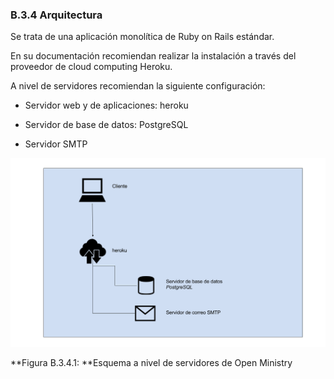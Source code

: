 ### B.3.4 Arquitectura

Se trata de una aplicación monolítica de Ruby on Rails estándar.


En su documentación recomiendan realizar la instalación a través del proveedor de cloud computing Heroku.

A nivel de servidores recomiendan la siguiente configuración:

* Servidor web y de aplicaciones: heroku

* Servidor de base de datos: PostgreSQL

* Servidor SMTP

 ![image alt text](image_1.png)

**Figura B.3.4.1: **Esquema a nivel de servidores de Open Ministry



